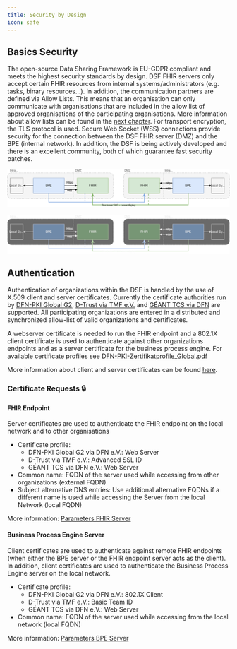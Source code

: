 ```yaml
---
title: Security by Design
icon: safe
---
```

## Basics Security
The open-source Data Sharing Framework is EU-GDPR compliant and meets the highest security standards by design. DSF FHIR servers only accept certain FHIR resources from internal systems/administrators (e.g. tasks, binary resources...). In addition, the communication partners are defined via Allow Lists. This means that an organisation can only communicate with organisations that are included in the allow list of approved organisations of the participating organisations. More information about allow lists can be found in the [next chapter](allow-list).
For transport encryption, the TLS protocol is used. Secure Web Socket (WSS) connections provide security for the connection between the DSF FHIR server (DMZ) and the BPE (internal network). In addition, the DSF is being actively developed and there is an excellent community, both of which guarantee fast security patches.

![Certificates](/photos/info/security/certificates-light.svg#light)

![Certificates](/photos/info/security/certificates-dark.svg#dark)

## Authentication 
Authentication of organizations within the DSF is handled by the use of X.509 client and server certificates. Currently the certificate authorities run by [DFN-PKI Global G2](https://www.pki.dfn.de/ueberblick-dfn-pki/), [D-Trust via TMF e.V.](https://www.tmf-ev.de) and [GÉANT TCS via DFN](https://doku.tid.dfn.de/de:dfnpki:start) are supported. All participating organizations are entered in a distributed and synchronized allow-list of valid organizations and certificates.

A webserver certificate is needed to run the FHIR endpoint and a 802.1X client certificate is used to authenticate against other organizations endpoints and as a server certificate for the business process engine. For available certificate profiles see [DFN-PKI-Zertifikatprofile_Global.pdf](https://www.pki.dfn.de/fileadmin/PKI/anleitungen/DFN-PKI-Zertifikatprofile_Global.pdf)

More information about client and server certificates can be found [here](/operations/v1/latest/maintain/install#client-server-certificates).

### Certificate Requests :lock:
#### FHIR Endpoint
Server certificates are used to authenticate the FHIR endpoint on the local network and to other organisations
* Certificate profile:
  * DFN-PKI Global G2 via DFN e.V.: Web Server
  * D-Trust via TMF e.V.: Advanced SSL ID
  * GÉANT TCS via DFN e.V.: Web Server
* Common name: FQDN of the server used while accessing from other organizations (external FQDN)
* Subject alternative DNS entries: Use additional alternative FQDNs if a different name is used while accessing the Server from the local Network (local FQDN)

More information: [Parameters FHIR Server](/stable/maintain/configuration/fhir)

#### Business Process Engine Server
Client certificates are used to authenticate against remote FHIR endpoints (when either the BPE server or the FHIR endpoint server acts as the client).
In addition, client certificates are used to authenticate the Business Process Engine server on the local network.
* Certificate profile:
  * DFN-PKI Global G2 via DFN e.V.: 802.1X Client
  * D-Trust via TMF e.V.: Basic Team ID
  * GÉANT TCS via DFN e.V.: Web Server
* Common name: FQDN of the server used while accessing from the local network (local FQDN)

More information: [Parameters BPE Server](/stable/maintain/configuration/bpe)

